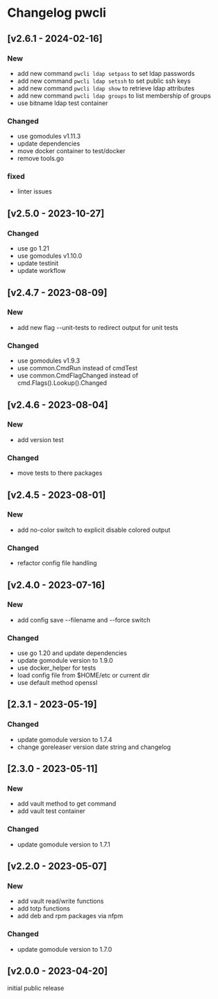 # Changelog pwcli

## [v2.6.1 - 2024-02-16]
### New
- add new command `pwcli ldap setpass` to set ldap passwords
- add new command `pwcli ldap setssh` to set public ssh keys
- add new command `pwcli ldap show` to retrieve ldap attributes
- add new command `pwcli ldap groups` to list membership of groups
- use bitname ldap test container
### Changed
- use gomodules v1.11.3
- update dependencies
- move docker container to test/docker
- remove tools.go
### fixed
- linter issues

## [v2.5.0 - 2023-10-27]
### Changed
- use go 1.21
- use gomodules v1.10.0
- update testinit
- update workflow

## [v2.4.7 - 2023-08-09]
### New
- add new flag --unit-tests to redirect output for unit tests
### Changed
- use gomodules v1.9.3
- use common.CmdRun instead of cmdTest
- use common.CmdFlagChanged instead of cmd.Flags().Lookup().Changed

## [v2.4.6 - 2023-08-04]
### New
- add version test
### Changed
- move tests to there packages

## [v2.4.5 - 2023-08-01]
### New
- add no-color switch to explicit disable colored output
### Changed
- refactor config file handling

## [v2.4.0 - 2023-07-16]
### New
- add config save --filename and --force switch
### Changed
- use go 1.20 and update dependencies
- update gomodule version to 1.9.0
- use docker_helper for tests
- load config file from $HOME/etc or current dir
- use default method openssl

## [2.3.1 - 2023-05-19]
### Changed
- update gomodule version to 1.7.4
- change goreleaser version date string and changelog

## [2.3.0 - 2023-05-11]
### New
- add vault method to get command
- add vault test container
### Changed
- update gomodule version to 1.7.1

## [v2.2.0 - 2023-05-07]
### New
- add vault read/write functions
- add totp functions
- add deb and rpm packages via nfpm
### Changed
- update gomodule version to 1.7.0

## [v2.0.0 - 2023-04-20]
initial public release
